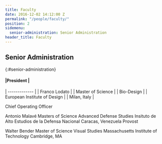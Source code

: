 ```yaml
---
title: Faculty
date: 2016-12-02 14:12:00 Z
permalink: "/people/faculty/"
position: 2
sidemenu:
  senior-administration: Senior Administration
header_title: Faculty
---
```


## Senior Administration
{:#senior-administration}



#### |President   |
| ------------- |
| Franco Lodato    |
| Master of Science   |
| Bio-Design    |
| European Institute of Design    |
| Milan, Italy    |



Chief Operating Officer

Antonio Malavé
Masters of Science
Advanced Defense Studies
Insituto de Alto Estudios de la Defensa Nacional
Caracas, Venezuela
Provost

Walter Bender
Master of Science
Visual Studies
Massachusetts Institute of Technology
Cambridge, MA
